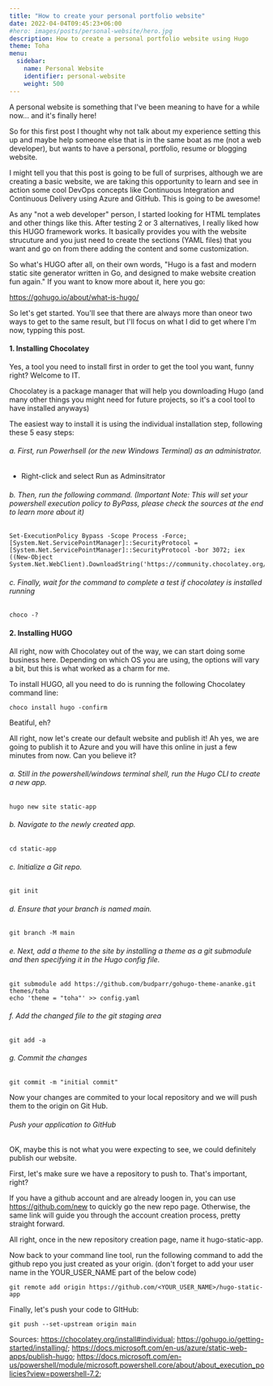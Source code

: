 ```yaml
---
title: "How to create your personal portfolio website"
date: 2022-04-04T09:45:23+06:00
#hero: images/posts/personal-website/hero.jpg
description: How to create a personal portfolio website using Hugo
theme: Toha
menu:
  sidebar:
    name: Personal Website 
    identifier: personal-website
    weight: 500
---
```


A personal website is something that I've been meaning to have for a while now... and it's finally here! 

So for this first post I thought why not talk about my experience setting this up and maybe help someone else that is in the same boat as me (not a web developer), but wants to have a personal, portfolio, resume or blogging website.

I might tell you that this post is going to be full of surprises, although we are creating a basic website, we are taking this opportunity to learn and see in action some cool DevOps concepts like Continuous Integration and Continuous Delivery using Azure and GitHub. This is going to be awesome!

As any "not a web developer" person, I started looking for HTML templates and other things like this. After testing 2 or 3 alternatives, I really liked how this HUGO framework works. It basically provides you with the website strucuture and you just need to create the sections (YAML files) that you want and go on from there adding the content and some customization.

So what's HUGO after all, on their own words, "Hugo is a fast and modern static site generator written in Go, and designed to make website creation fun again." If you want to know more about it, here you go:

https://gohugo.io/about/what-is-hugo/

So let's get started. You'll see that there are always more than oneor two ways to get to the same result, but I'll focus on what I did to get where I'm now, typping this post.

#### 1. Installing Chocolatey 
Yes, a tool you need to install first in order to get the tool you want, funny right? Welcome to IT.

Chocolatey is a package manager that will help you downloading Hugo (and many other things you might need for future projects, so it's a cool tool to have installed anyways) 

The easiest way to install it is using the individual installation step, following these 5 easy steps:

###### a. First, run Powerhsell (or the new Windows Terminal) as an administrator.
  * Right-click and select Run as Adminsitrator

###### b. Then, run the following command. (Important Note: This will set your powershell execution policy to ByPass, please check the sources at the end to learn more about it)
```
Set-ExecutionPolicy Bypass -Scope Process -Force; [System.Net.ServicePointManager]::SecurityProtocol = [System.Net.ServicePointManager]::SecurityProtocol -bor 3072; iex ((New-Object System.Net.WebClient).DownloadString('https://community.chocolatey.org/install.ps1'))

```

###### c. Finally, wait for the command to complete a test if chocolatey is installed running
```
choco -?
```

#### 2. Installing HUGO

All right, now with Chocolatey out of the way, we can start doing some business here. Depending on which OS you are using, the options will vary a bit, but this is what worked as a charm for me.

To install HUGO, all you need to do is running the following Chocolatey command line:
```
choco install hugo -confirm
```

Beatiful, eh?

All right, now let's create our default website and publish it! Ah yes, we are going to publish it to Azure and you will have this online in just a few minutes from now. Can you believe it?

###### a. Still in the powershell/windows terminal shell, run the Hugo CLI to create a new app.
```
hugo new site static-app
```

###### b. Navigate to the newly created app.
```
cd static-app
```

###### c. Initialize a Git repo.
```
git init
```

###### d. Ensure that your branch is named main.
```
git branch -M main
```

###### e. Next, add a theme to the site by installing a theme as a git submodule and then specifying it in the Hugo config file.

```
git submodule add https://github.com/budparr/gohugo-theme-ananke.git themes/toha
echo 'theme = "toha"' >> config.yaml
```

###### f. Add the changed file to the git staging area
```
git add -a
```

###### g. Commit the changes
```
git commit -m "initial commit"
```

Now your changes are commited to your local repository and we will push them to the origin on Git Hub.

###### Push your application to GitHub

OK, maybe this is not what you were expecting to see, we could definitely publish our website.

First, let's make sure we have a repository to push to. That's important, right?

If you have a github account and are already loogen in, you can use https://github.com/new to quickly go the new repo page. Otherwise, the same link will guide you through the account creation process, pretty straight forward.

All right, once in the new repository creation page, name it hugo-static-app.

Now back to your command line tool, run the following command to add the github repo you just created as your origin. (don't forget to add your user name in the YOUR_USER_NAME part of the below code)
```
git remote add origin https://github.com/<YOUR_USER_NAME>/hugo-static-app
```

Finally, let's push your code to GItHub:
```
git push --set-upstream origin main
```

Sources:
https://chocolatey.org/install#individual; 
https://gohugo.io/getting-started/installing/; 
https://docs.microsoft.com/en-us/azure/static-web-apps/publish-hugo; 
https://docs.microsoft.com/en-us/powershell/module/microsoft.powershell.core/about/about_execution_policies?view=powershell-7.2; 


